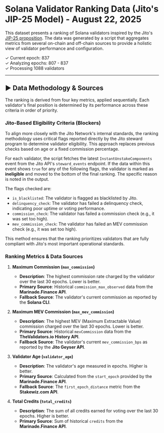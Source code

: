 # Solana Validator Ranking Data (Jito's JIP-25 Model) - August 22, 2025

This dataset presents a ranking of Solana validators inspired by the Jito's [JIP-25 proposition](https://forum.jito.network/t/jip-25-expand-the-validator-set-and-modify-jito-stake-pool-eligibility-and-ranking-criteria/877). The data was generated by a script that aggregates metrics from several on-chain and off-chain sources to provide a holistic view of validator performance and configuration.

✓ Current epoch: 837   
✓ Analyzing epochs: 807 - 837   
✓ Processing 1088 validators   

---
## ► Data Methodology & Sources

The ranking is derived from four key metrics, applied sequentially. Each validator's final position is determined by its performance across these criteria in order of priority.

### Jito-Based Eligibility Criteria (Blockers)

To align more closely with the Jito Network's internal standards, the ranking methodology uses critical flags reported directly by the Jito steward program to determine validator eligibility. This approach replaces previous checks based on age or a fixed commission percentage.

For each validator, the script fetches the latest `InstantUnstakeComponents` event from the Jito API's `steward_events` endpoint. If the data within this event shows `true` for any of the following flags, the validator is marked as **ineligible** and moved to the bottom of the final ranking. The specific reason is noted in the output.

The flags checked are:
-   `is_blacklisted`: The validator is flagged as blacklisted by Jito.
-   `delinquency_check`: The validator has failed a delinquency check, indicating poor uptime or voting performance.
-   `commission_check`: The validator has failed a commission check (e.g., it was set too high).
-   `mev_commission_check`: The validator has failed an MEV commission check (e.g., it was set too high).

This method ensures that the ranking prioritizes validators that are fully compliant with Jito's most important operational standards.

### Ranking Metrics & Data Sources

1.  **Maximum Commission (`max_commission`)**
    -   **Description**: The highest commission rate charged by the validator over the last 30 epochs. Lower is better.
    -   **Primary Source**: Historical `commission_max_observed` data from the **Marinade.Finance API**.
    -   **Fallback Source**: The validator's current commission as reported by the **Solana CLI**.

2.  **Maximum MEV Commission (`max_mev_commission`)**
    -   **Description**: The highest MEV (Maximum Extractable Value) commission charged over the last 30 epochs. Lower is better.
    -   **Primary Source**: Historical `mevCommission` data from the **TheValidators.io History API**.
    -   **Fallback Source**: The validator's current `mev_commission_bps` as reported by the **Jito Geyser API**.

3.  **Validator Age (`validator_age`)**
    -   **Description**: The validator's age measured in epochs. Higher is better.
    -   **Primary Source**: Calculated from the `start_epoch` provided by the **Marinade.Finance API**.
    -   **Fallback Source**: The `first_epoch_distance` metric from the **Stakewiz.com API**.

4.  **Total Credits (`total_credits`)**
    -   **Description**: The sum of all credits earned for voting over the last 30 epochs. Higher is better.
    -   **Primary Source**: Sum of historical `credits` from the **Marinade.Finance API**.
